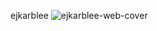 ejkarblee
![ejkarblee-web-cover](https://github.com/user-attachments/assets/8b47b4be-cf97-4082-954c-d134b600415c)
